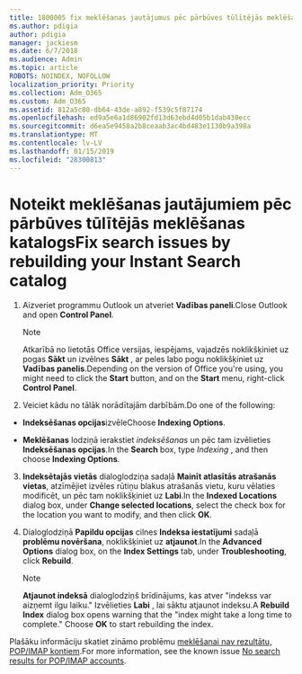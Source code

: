 ```yaml
---
title: 1800005 fix meklēšanas jautājumus pēc pārbūves tūlītējās meklēšanas katalogs
ms.author: pdigia
author: pdigia
manager: jackiesm
ms.date: 6/7/2018
ms.audience: Admin
ms.topic: article
ROBOTS: NOINDEX, NOFOLLOW
localization_priority: Priority
ms.collection: Adm_O365
ms.custom: Adm_O365
ms.assetid: 812a5c80-db64-43de-a892-f539c5f87174
ms.openlocfilehash: ed9a5e6a1d86902fd13d63ebd4d05b1dab430ecc
ms.sourcegitcommit: d6ea5e9458a2b8ceaab3ac4bd483e1130b9a398a
ms.translationtype: MT
ms.contentlocale: lv-LV
ms.lasthandoff: 01/15/2019
ms.locfileid: "28300813"
---
```

# <a name="fix-search-issues-by-rebuilding-your-instant-search-catalog"></a><span data-ttu-id="c1792-102">Noteikt meklēšanas jautājumiem pēc pārbūves tūlītējās meklēšanas katalogs</span><span class="sxs-lookup"><span data-stu-id="c1792-102">Fix search issues by rebuilding your Instant Search catalog</span></span>

1. <span data-ttu-id="c1792-103">Aizveriet programmu Outlook un atveriet **Vadības paneli**.</span><span class="sxs-lookup"><span data-stu-id="c1792-103">Close Outlook and open **Control Panel**.</span></span>
    
    > [!NOTE]
    > <span data-ttu-id="c1792-104">Atkarībā no lietotās Office versijas, iespējams, vajadzēs noklikšķiniet uz pogas **Sākt** un izvēlnes **Sākt** , ar peles labo pogu noklikšķiniet uz **Vadības panelis**.</span><span class="sxs-lookup"><span data-stu-id="c1792-104">Depending on the version of Office you're using, you might need to click the **Start** button, and on the **Start** menu, right-click **Control Panel**.</span></span> 
  
2. <span data-ttu-id="c1792-105">Veiciet kādu no tālāk norādītajām darbībām.</span><span class="sxs-lookup"><span data-stu-id="c1792-105">Do one of the following:</span></span>
    
  - <span data-ttu-id="c1792-106">**Indeksēšanas opcijas**izvēle</span><span class="sxs-lookup"><span data-stu-id="c1792-106">Choose **Indexing Options**.</span></span>
    
  - <span data-ttu-id="c1792-107">**Meklēšanas** lodziņā ierakstiet *indeksēšanas* un pēc tam izvēlieties **Indeksēšanas opcijas**.</span><span class="sxs-lookup"><span data-stu-id="c1792-107">In the **Search** box, type  *Indexing*  , and then choose **Indexing Options**.</span></span>
    
3. <span data-ttu-id="c1792-108">**Indeksētajās vietās** dialoglodziņa sadaļā **Mainīt atlasītās atrašanās vietas**, atzīmējiet izvēles rūtiņu blakus atrašanās vietu, kuru vēlaties modificēt, un pēc tam noklikšķiniet uz **Labi**.</span><span class="sxs-lookup"><span data-stu-id="c1792-108">In the **Indexed Locations** dialog box, under **Change selected locations**, select the check box for the location you want to modify, and then click **OK**.</span></span>
    
4. <span data-ttu-id="c1792-109">Dialoglodziņā **Papildu opcijas** cilnes **Indeksa iestatījumi** sadaļā **problēmu novēršana**, noklikšķiniet uz **atjaunot**.</span><span class="sxs-lookup"><span data-stu-id="c1792-109">In the **Advanced Options** dialog box, on the **Index Settings** tab, under **Troubleshooting**, click **Rebuild**.</span></span>
    
    > [!NOTE]
    > <span data-ttu-id="c1792-p101">**Atjaunot indeksā** dialoglodziņš brīdinājums, kas atver "indekss var aizņemt ilgu laiku." Izvēlieties **Labi** , lai sāktu atjaunot indeksu.</span><span class="sxs-lookup"><span data-stu-id="c1792-p101">A **Rebuild Index** dialog box opens warning that the "index might take a long time to complete." Choose **OK** to start rebuilding the index.</span></span> 
  
<span data-ttu-id="c1792-112">Plašāku informāciju skatiet zināmo problēmu [meklēšanai nav rezultātu, POP/IMAP kontiem](https://support.office.com/article/51c9d2c7-a3db-4358-afdf-50d3a9e57039.aspx).</span><span class="sxs-lookup"><span data-stu-id="c1792-112">For more information, see the known issue [No search results for POP/IMAP accounts](https://support.office.com/article/51c9d2c7-a3db-4358-afdf-50d3a9e57039.aspx).</span></span>
  


